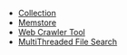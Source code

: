 * [Collection](/go-docs/collection.md)
* [Memstore](/go-docs/cache.md)
* [Web Crawler Tool](/go-docs/web_crawler.md)
* [MultiThreaded File Search](/go-docs/multithred_search.md)
